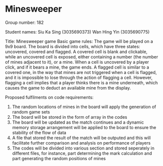 # Minesweeper
Group number: 182

Student names:
Siu Ka Sing (3035690373)
Wan Hing Yin (3035690775)

Title: Minesweeper game
Basic game rules: The game will be played on a 9x9 board. The board is divided into cells, which have three states: uncovered, covered and flagged. A covered cell is blank and clickable, while an uncovered cell is exposed, either containing a number (the number of mines adjacent to it), or a mine. When a cell is uncovered by a player click, and if it bears a mine, the game ends. A flagged cell is similar to a covered one, in the way that mines are not triggered when a cell is flagged, and it is impossible to lose through the action of flagging a cell. However, flagging a cell implies that a player thinks there is a mine underneath, which causes the game to deduct an available mine from the display.

Proposed fulfilments on code requirements:
1. The random locations of mines in the board will apply the generation of random game sets
2. The board will be stored in the form of array in the codes 
3. The board will be updated as the match continues and a dynamic memory storage arrangement will be applied to the board to ensure the stability of the flow of data
4. A file that stored the result of the match will be outputed and this will facilitate further comparison and analysis on performance of players
5. The codes will be divided into various section and stored seperately in different files, for instance, part determining the mark calculation and part generating the random positions of mines
